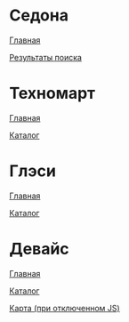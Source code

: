 # Седона

<a href="https://maximryabov22011988.github.io/portfolio/sedona/index.html" target="_blank">Главная</a>

<a href="https://maximryabov22011988.github.io/portfolio/sedona/searching-results.html" target="_blank">Результаты поиска</a>


# Техномарт

<a href="https://maximryabov22011988.github.io/portfolio/technomart/index.html" target="_blank">Главная</a>

<a href="https://maximryabov22011988.github.io/portfolio/technomart/catalog.html" target="_blank">Каталог</a>


# Глэси

<a href="https://maximryabov22011988.github.io/portfolio/gllacy/index.html" target="_blank">Главная</a>

<a href="https://maximryabov22011988.github.io/portfolio/gllacy/cream-ice-cream.html" target="_blank">Каталог</a>


# Девайс

<a href="https://maximryabov22011988.github.io/portfolio/device/index.html" target="_blank">Главная</a>

<a href="https://maximryabov22011988.github.io/portfolio/device/catalog.html" target="_blank">Каталог</a>

<a href="https://maximryabov22011988.github.io/portfolio/device/map.html" target="_blank">Карта (при отключенном JS)</a>
